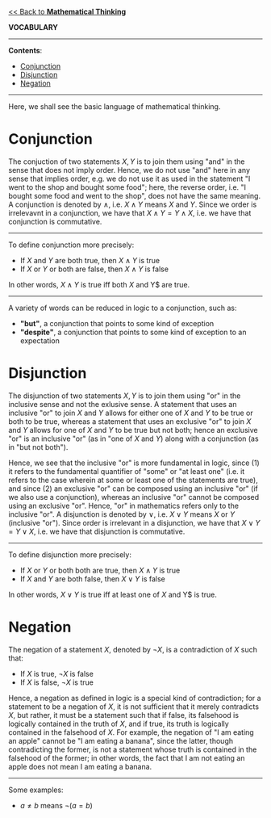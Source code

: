 <head>
  <script>
    MathJax = {
      tex: {
        inlineMath: [['$', '$']]
      }
    };
  </script>
  <script id="MathJax-script" async
    src="https://cdn.jsdelivr.net/npm/mathjax@3/es5/tex-chtml.js">
  </script>
</head>

[<< Back to **Mathematical Thinking**](https://pranigopu.github.io/mathematics/mathematical-thinking)

**VOCABULARY**

---

**Contents**:

- [Conjunction](#conjunction)
- [Disjunction](#disjunction)
- [Negation](#negation)

---

Here, we shall see the basic language of mathematical thinking.

# Conjunction
The conjuction of two statements $X, Y$ is to join them using "and" in the sense that does not imply order. Hence, we do not use "and" here in any sense that implies order, e.g. we do not use it as used in the statement "I went to the shop and bought some food"; here, the reverse order, i.e. "I bought some food and went to the shop", does not have the same meaning. A conjunction is denoted by $\land$, i.e. $X \land Y$ means $X$ and $Y$. Since we order is irrelevavnt in a conjunction, we have that $X \land Y = Y \land X$, i.e. we have that conjunction is commutative.

---

To define conjunction more precisely:

- If $X$ and $Y$ are both true, then $X \land Y$ is true
- If $X$ or $Y$ or both are false, then $X \land Y$ is false

In other words, $X \land Y$ is true iff both $X$ and Y$ are true.

---

A variety of words can be reduced in logic to a conjunction, such as:

- **"but"**, a conjunction that points to some kind of exception
- **"despite"**, a conjunction that points to some kind of exception to an expectation

# Disjunction
The disjunction of two statements $X, Y$ is to join them using "or" in the inclusive sense and not the exlusive sense. A statement that uses an inclusive "or" to join $X$ and $Y$ allows for either one of $X$ and $Y$ to be true or both to be true, whereas a statement that uses an exclusive "or" to join $X$ and $Y$ allows for one of $X$ and $Y$ to be true but not both; hence an exclusive "or" is an inclusive "or" (as in "one of $X$ and $Y$) along with a conjunction (as in "but not both").

Hence, we see that the inclusive "or" is more fundamental in logic, since (1) it refers to the fundamental quantifier of "some" or "at least one" (i.e. it refers to the case wherein at some or least one of the statements are true), and since (2) an exclusive "or" can be composed using an inclusive "or" (if we also use a conjunction), whereas an inclusive "or" cannot be composed using an exclusive "or". Hence, "or" in mathematics refers only to the inclusive "or". A disjunction is denoted by $\lor$, i.e. $X \lor Y$ means $X$ or $Y$ (inclusive "or"). Since order is irrelevant in a disjunction, we have that $X \lor Y = Y \lor X$, i.e. we have that disjunction is commutative.

---

To define disjunction more precisely:

- If $X$ or $Y$ or both both are true, then $X \land Y$ is true
- If $X$ and $Y$ are both false, then $X \lor Y$ is false

In other words, $X \lor Y$ is true iff at least one of $X$ and Y$ is true.

# Negation
The negation of a statement $X$, denoted by $\lnot X$, is a contradiction of $X$ such that:

- If $X$ is true, $\lnot X$ is false
- If $X$ is false, $\lnot X$ is true

Hence, a negation as defined in logic is a special kind of contradiction; for a statement to be a negation of $X$, it is not sufficient that it merely contradicts $X$, but rather, it must be a statement such that if false, its falsehood is logically contained in the truth of $X$, and if true, its truth is logically contained in the falsehood of $X$. For example, the negation of "I am eating an apple" cannot be "I am eating a banana", since the latter, though contradicting the former, is not a statement whose truth is contained in the falsehood of the former; in other words, the fact that I am not eating an apple does not mean I am eating a banana.

---

Some examples:

- $a \not = b$ means $\lnot (a = b)$